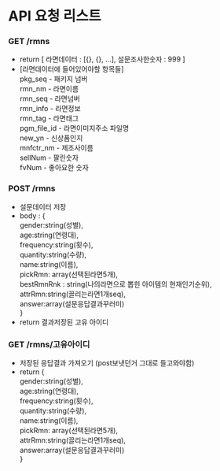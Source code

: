 # API 요청 리스트

### GET /rmns

-   return [ 라면데이터 : [{}, {}, ...], 설문조사한숫자 : 999 ]
-   [라면데이터에 들어있어야할 항목들]  
    pkg_seq - 패키지 넘버  
    rmn_nm - 라면이름  
    rmn_seq - 라면넘버  
    rmn_info - 라면정보  
    rmn_tag - 라면태그  
    pgm_file_id - 라면이미지주소 파일명  
    new_yn - 신상품인지  
    mnfctr_nm - 제조사이름  
    sellNum - 팔린숫자  
    fvNum - 좋아요한 숫자

### POST /rmns

-   설문데이터 저장
-   body : {  
    gender:string(성별),  
    age:string(연령대),  
    frequency:string(횟수),  
    quantity:string(수량),  
    name:string(이름),  
    pickRmn: array(선택된라면5개),  
    bestRmnRnk : string(나의라면으로 뽑힌 아이템의 현재인기순위),  
    attrRmn:string(끌리는라면1개seq),  
    answer:array(설문응답결과꾸러미)  
    }
-   return 결과저장된 고유 아이디

### GET /rmns/고유아이디

-   저장된 응답결과 가져오기 (post보냇던거 그대로 들고와야함)
-   return {  
    gender:string(성별),  
    age:string(연령대),  
    frequency:string(횟수),  
    quantity:string(수량),  
    name:string(이름),  
    pickRmn: array(선택된라면5개),  
    attrRmn:string(끌리는라면1개seq),  
    answer:array(설문응답결과꾸러미)  
    }
